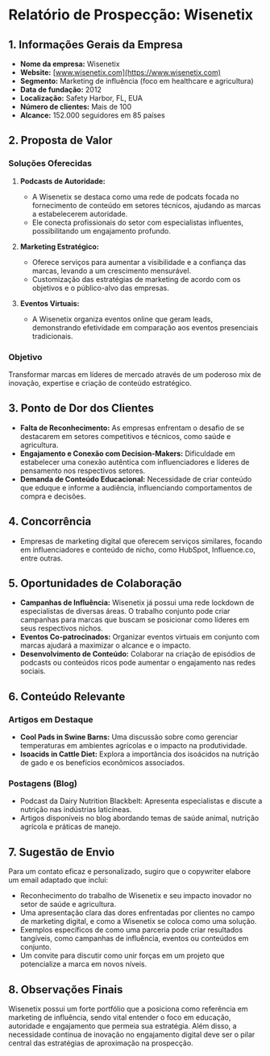 # Relatório de Prospecção: Wisenetix

## 1. Informações Gerais da Empresa
- **Nome da empresa:** Wisenetix
- **Website:** [www.wisenetix.com](https://www.wisenetix.com)
- **Segmento:** Marketing de influência (foco em healthcare e agricultura)
- **Data de fundação:** 2012
- **Localização:** Safety Harbor, FL, EUA
- **Número de clientes:** Mais de 100
- **Alcance:** 152.000 seguidores em 85 países

## 2. Proposta de Valor
### Soluções Oferecidas
1. **Podcasts de Autoridade:**
   - A Wisenetix se destaca como uma rede de podcats focada no fornecimento de conteúdo em setores técnicos, ajudando as marcas a estabelecerem autoridade.
   - Ele conecta profissionais do setor com especialistas influentes, possibilitando um engajamento profundo.

2. **Marketing Estratégico:**
   - Oferece serviços para aumentar a visibilidade e a confiança das marcas, levando a um crescimento mensurável.
   - Customização das estratégias de marketing de acordo com os objetivos e o público-alvo das empresas.

3. **Eventos Virtuais:**
   - A Wisenetix organiza eventos online que geram leads, demonstrando efetividade em comparação aos eventos presenciais tradicionais.
  
### Objetivo
Transformar marcas em líderes de mercado através de um poderoso mix de inovação, expertise e criação de conteúdo estratégico.

## 3. Ponto de Dor dos Clientes
- **Falta de Reconhecimento:** As empresas enfrentam o desafio de se destacarem em setores competitivos e técnicos, como saúde e agricultura.
- **Engajamento e Conexão com Decision-Makers:** Dificuldade em estabelecer uma conexão autêntica com influenciadores e líderes de pensamento nos respectivos setores.
- **Demanda de Conteúdo Educacional:** Necessidade de criar conteúdo que eduque e informe a audiência, influenciando comportamentos de compra e decisões.

## 4. Concorrência
- Empresas de marketing digital que oferecem serviços similares, focando em influenciadores e conteúdo de nicho, como HubSpot, Influence.co, entre outras.

## 5. Oportunidades de Colaboração
- **Campanhas de Influência:** Wisenetix já possui uma rede lockdown de especialistas de diversas áreas. O trabalho conjunto pode criar campanhas para marcas que buscam se posicionar como líderes em seus respectivos nichos.
- **Eventos Co-patrocinados:** Organizar eventos virtuais em conjunto com marcas ajudará a maximizar o alcance e o impacto.
- **Desenvolvimento de Conteúdo:** Colaborar na criação de episódios de podcasts ou conteúdos ricos pode aumentar o engajamento nas redes sociais.

## 6. Conteúdo Relevante
### Artigos em Destaque
- **Cool Pads in Swine Barns:** Uma discussão sobre como gerenciar temperaturas em ambientes agrícolas e o impacto na produtividade.
- **Isoacids in Cattle Diet:** Explora a importância dos isoácidos na nutrição de gado e os benefícios econômicos associados.

### Postagens (Blog)
- Podcast da Dairy Nutrition Blackbelt: Apresenta especialistas e discute a nutrição nas indústrias laticíneas.
- Artigos disponíveis no blog abordando temas de saúde animal, nutrição agrícola e práticas de manejo.

## 7. Sugestão de Envio
Para um contato eficaz e personalizado, sugiro que o copywriter elabore um email adaptado que inclui:
- Reconhecimento do trabalho de Wisenetix e seu impacto inovador no setor de saúde e agricultura.
- Uma apresentação clara das dores enfrentadas por clientes no campo de marketing digital, e como a Wisenetix se coloca como uma solução.
- Exemplos específicos de como uma parceria pode criar resultados tangíveis, como campanhas de influência, eventos ou conteúdos em conjunto.
- Um convite para discutir como unir forças em um projeto que potencialize a marca em novos níveis.

## 8. Observações Finais
Wisenetix possui um forte portfólio que a posiciona como referência em marketing de influência, sendo vital entender o foco em educação, autoridade e engajamento que permeia sua estratégia. Além disso, a necessidade contínua de inovação no engajamento digital deve ser o pilar central das estratégias de aproximação na prospecção.